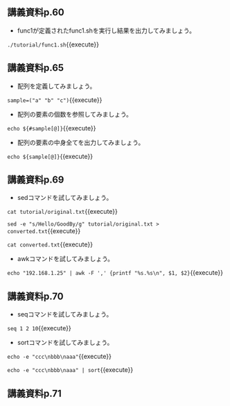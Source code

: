 ## 講義資料p.60

- func1が定義されたfunc1.shを実行し結果を出力してみましょう。

`./tutorial/func1.sh`{{execute}}


## 講義資料p.65

- 配列を定義してみましょう。

`sample=("a" "b" "c")`{{execute}}

- 配列の要素の個数を参照してみましょう。

`echo ${#sample[@]}`{{execute}}

- 配列の要素の中身全てを出力してみましょう。

`echo ${sample[@]}`{{execute}}

## 講義資料p.69

- sedコマンドを試してみましょう。

`cat tutorial/original.txt`{{execute}}

`sed -e "s/Hello/GoodBy/g" tutorial/original.txt > converted.txt`{{execute}}

`cat converted.txt`{{execute}}


- awkコマンドを試してみましょう。

`echo "192.168.1.25" | awk -F ',' {printf "%s.%s\n", $1, $2}`{{execute}}

## 講義資料p.70

- seqコマンドを試してみましょう。

`seq 1 2 10`{{execute}}

- sortコマンドを試してみましょう。

`echo -e "ccc\nbbb\naaa"`{{execute}}

`echo -e "ccc\nbbb\naaa" | sort`{{execute}}

## 講義資料p.71

 
